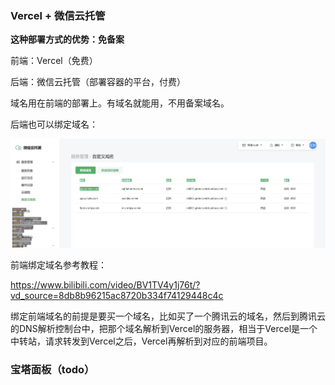 ### Vercel + 微信云托管

**这种部署方式的优势：免备案** 

前端：Vercel（免费）

后端：微信云托管（部署容器的平台，付费）

域名用在前端的部署上。有域名就能用，不用备案域名。

后端也可以绑定域名：

![image-20250121001849237](./assets/鱼皮项目部署/image-20250121001849237.png)

前端绑定域名参考教程：

https://www.bilibili.com/video/BV1TV4y1j76t/?vd_source=8db8b96215ac8720b334f74129448c4c

绑定前端域名的前提是要买一个域名，比如买了一个腾讯云的域名，然后到腾讯云的DNS解析控制台中，把那个域名解析到Vercel的服务器，相当于Vercel是一个中转站，请求转发到Vercel之后，Vercel再解析到对应的前端项目。

### 宝塔面板（todo）